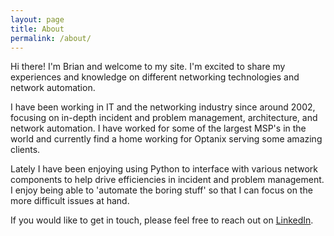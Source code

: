 ```yaml
---
layout: page
title: About
permalink: /about/
---
```


Hi there! I'm Brian and welcome to my site. I'm excited to share my experiences and knowledge
on different networking technologies and network automation.

I have been working in IT and the networking industry since around 2002, focusing on in-depth
incident and problem management, architecture, and network automation. I have worked for some of
the largest MSP's in the world and currently find a home working for Optanix serving some
amazing clients.

Lately I have been enjoying using Python to interface with various network components to
help drive efficiencies in incident and problem management. I enjoy being able to
'automate the boring stuff' so that I can focus on the more difficult issues at hand.

If you would like to get in touch, please feel free to reach out on [LinkedIn](https://www.linkedin.com/in/brian-yaklin-6420173a/).
